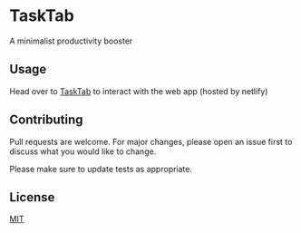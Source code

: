 # TaskTab

A minimalist productivity booster 

## Usage

Head over to [TaskTab](tasktab-beta.netliify.com) to interact with the web app (hosted by netlify)

## Contributing
Pull requests are welcome. For major changes, please open an issue first to discuss what you would like to change.

Please make sure to update tests as appropriate.

## License
[MIT](https://choosealicense.com/licenses/mit/)